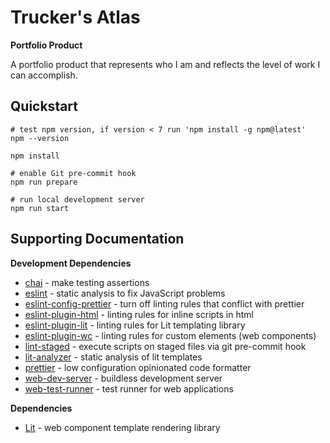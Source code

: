 # Trucker's Atlas

**Portfolio Product**

A portfolio product that represents who I am and reflects the level of work I can accomplish.

## Quickstart

```shell
# test npm version, if version < 7 run 'npm install -g npm@latest'
npm --version

npm install

# enable Git pre-commit hook
npm run prepare

# run local development server
npm run start
```

## Supporting Documentation

**Development Dependencies**

-   [chai](https://www.chaijs.com/) - make testing assertions
-   [eslint](https://eslint.org) - static analysis to fix JavaScript problems
-   [eslint-config-prettier](https://github.com/prettier/eslint-config-prettier) - turn off linting rules that conflict with prettier
-   [eslint-plugin-html](https://github.com/BenoitZugmeyer/eslint-plugin-html) - linting rules for inline scripts in html
-   [eslint-plugin-lit](https://github.com/43081j/eslint-plugin-lit) - linting rules for Lit templating library
-   [eslint-plugin-wc](https://github.com/43081j/eslint-plugin-wc) - linting rules for custom elements (web components)
-   [lint-staged](https://github.com/okonet/lint-staged) - execute scripts on staged files via git pre-commit hook
-   [lit-analyzer](https://github.com/runem/lit-analyzer/tree/master/packages/lit-analyzer) - static analysis of lit templates
-   [prettier](https://prettier.io) - low configuration opinionated code formatter
-   [web-dev-server](https://modern-web.dev/docs/dev-server/overview/) - buildless development server
-   [web-test-runner](https://modern-web.dev/docs/test-runner/overview/) - test runner for web applications

**Dependencies**

-   [Lit](https://lit.dev) - web component template rendering library
